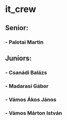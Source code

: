 # it_crew

## Senior:
### - Palotai Martin

## Juniors:
### - Csanádi Balázs
### - Madarasi Gábor
### - Vámos Ákos János
### - Vámos Márton István